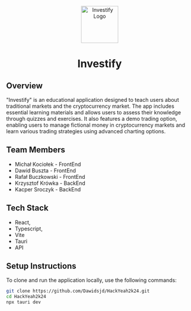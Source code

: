 <p align="center">
  <img src="/logo.png" alt="Investify Logo" width="100" />  <!-- Adjust width as needed -->
  <h1 align="center">Investify</h1>
</p>


## Overview
"Investify" is an educational application designed to teach users about traditional markets and the cryptocurrency market. The app includes essential learning materials and allows users to assess their knowledge through quizzes and exercises. It also features a demo trading option, enabling users to manage fictional money in cryptocurrency markets and learn various trading strategies using advanced charting options.

## Team Members
- Michał Kociołek - FrontEnd
- Dawid Buszta - FrontEnd
- Rafał Buczkowski - FrontEnd
- Krzysztof Krówka - BackEnd
- Kacper Sroczyk - BackEnd


## Tech Stack
- React,
- Typescript,
- Vite
- Tauri
- API

## Setup Instructions
To clone and run the application locally, use the following commands:

```bash
git clone https://github.com/Dawidsjd/HackYeah2k24.git
cd HackYeah2k24
npx tauri dev
